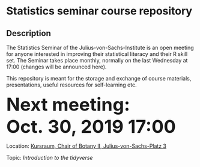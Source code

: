 Statistics seminar course repository
================

## Description

The Statistics Seminar of the Julius-von-Sachs-Institute is an open
meeting for anyone interested in improving their statistical literacy
and their R skill set. The Seminar takes place monthly, normally on the
last Wednesday at 17:00 (changes will be announced here).

This repository is meant for the storage and exchange of course
materials, presentations, useful resources for self-learning etc.

<font size="+4">**Next meeting: Oct. 30, 2019 17:00**</font>

Location: [Kursraum, Chair of Botany II,
Julius-von-Sachs-Platz 3](https://wueaddress.uni-wuerzburg.de/search/map/99992113)

Topic: *Introduction to the tidyverse*
